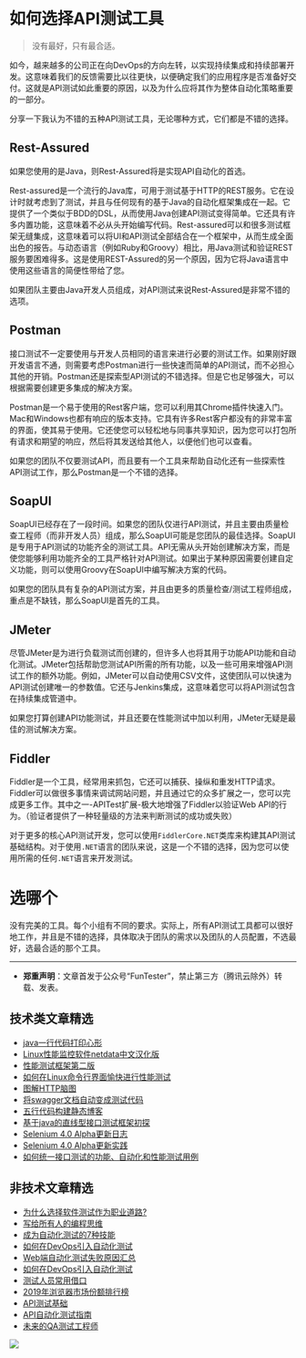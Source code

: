 # 如何选择API测试工具



> 没有最好，只有最合适。

如今，越来越多的公司正在向DevOps的方向左转，以实现持续集成和持续部署开发。这意味着我们的反馈需要比以往更快，以便确定我们的应用程序是否准备好交付。这就是API测试如此重要的原因，以及为什么应将其作为整体自动化策略重要的一部分。

分享一下我认为不错的五种API测试工具，无论哪种方式，它们都是不错的选择。

## Rest-Assured

如果您使用的是Java，则Rest-Assured将是实现API自动化的首选。

Rest-assured是一个流行的Java库，可用于测试基于HTTP的REST服务。它在设计时就考虑到了测试，并且与任何现有的基于Java的自动化框架集成在一起。它提供了一个类似于BDD的DSL，从而使用Java创建API测试变得简单。它还具有许多内置功能，这意味着不必从头开始编写代码。Rest-assured可以和很多测试框架无缝集成，这意味着可以将UI和API测试全部结合在一个框架中，从而生成全面出色的报告。与动态语言（例如Ruby和Groovy）相比，用Java测试和验证REST服务要困难得多。这是使用REST-Assured的另一个原因，因为它将Java语言中使用这些语言的简便性带给了您。

如果团队主要由Java开发人员组成，对API测试来说Rest-Assured是非常不错的选项。

## Postman

接口测试不一定要使用与开发人员相同的语言来进行必要的测试工作。如果刚好跟开发语言不通，则需要考虑Postman进行一些快速而简单的API测试，而不必担心其他的开销。Postman还是探索型API测试的不错选择。但是它也足够强大，可以根据需要创建更多集成的解决方案。

Postman是一个易于使用的Rest客户端，您可以利用其Chrome插件快速入门。Mac和Windows也都有响应的版本支持。它具有许多Rest客户都没有的非常丰富的界面，使其易于使用。它还使您可以轻松地与同事共享知识，因为您可以打包所有请求和期望的响应，然后将其发送给其他人，以便他们也可以查看。

如果您的团队不仅要测试API，而且要有一个工具来帮助自动化还有一些探索性API测试工作，那么Postman是一个不错的选择。

## SoapUI

SoapUI已经存在了一段时间。如果您的团队仅进行API测试，并且主要由质量检查工程师（而非开发人员）组成，那么SoapUI可能是您团队的最佳选择。SoapUI是专用于API测试的功能齐全的测试工具。API无需从头开始创建解决方案，而是使您能够利用功能齐全的工具严格针对API测试。如果出于某种原因需要创建自定义功能，则可以使用Groovy在SoapUI中编写解决方案的代码。

如果您的团队具有复杂的API测试方案，并且由更多的质量检查/测试工程师组成，重点是不缺钱，那么SoapUI是首先的工具。

## JMeter

尽管JMeter是为进行负载测试而创建的，但许多人也将其用于功能API功能和自动化测试。JMeter包括帮助您测试API所需的所有功能，以及一些可用来增强API测试工作的额外功能。例如，JMeter可以自动使用CSV文件，这使团队可以快速为API测试创建唯一的参数值。它还与Jenkins集成，这意味着您可以将API测试包含在持续集成管道中。

如果您打算创建API功能测试，并且还要在性能测试中加以利用，JMeter无疑是最佳的测试解决方案。

## Fiddler
 
Fiddler是一个工具，经常用来抓包，它还可以捕获、操纵和重发HTTP请求。Fiddler可以做很多事情来调试网站问题，并且通过它的众多扩展之一，您可以完成更多工作。其中之一-APITest扩展-极大地增强了Fiddler以验证Web API的行为。（验证者提供了一种轻量级的方法来判断测试的成功或失败）

对于更多的核心API测试开发，您可以使用`FiddlerCore.NET`类库来构建其API测试基础结构。对于使用`.NET`语言的团队来说，这是一个不错的选择，因为您可以使用所需的任何`.NET`语言来开发测试。

# 选哪个
没有完美的工具。每个小组有不同的要求。实际上，所有API测试工具都可以很好地工作，并且是不错的选择，具体取决于团队的需求以及团队的人员配置，不选最好，选最合适的那个工具。

---
* **郑重声明**：文章首发于公众号“FunTester”，禁止第三方（腾讯云除外）转载、发表。

## 技术类文章精选

- [java一行代码打印心形](https://mp.weixin.qq.com/s/QPSryoSbViVURpSa9QXtpg)
- [Linux性能监控软件netdata中文汉化版](https://mp.weixin.qq.com/s/fdXtK-5WwKnxjLZdyg6-nA)
- [性能测试框架第二版](https://mp.weixin.qq.com/s/JPyGQ2DRC6EVBmZkxAoVWA)
- [如何在Linux命令行界面愉快进行性能测试](https://mp.weixin.qq.com/s/fwGqBe1SpA2V0lPfAOd04Q)
- [图解HTTP脑图](https://mp.weixin.qq.com/s/100Vm8FVEuXs0x6rDGTipw)
- [将swagger文档自动变成测试代码](https://mp.weixin.qq.com/s/SY8mVenj0zMe5b47GS9VSQ)
- [五行代码构建静态博客](https://mp.weixin.qq.com/s/hZnimJOg5OqxRSDyFvuiiQ)
- [基于java的直线型接口测试框架初探](https://mp.weixin.qq.com/s/xhg4exdb1G18-nG5E7exkQ)
- [Selenium 4.0 Alpha更新日志](https://mp.weixin.qq.com/s/tU7sm-pcbpRNwDU9D3OVTQ)
- [Selenium 4.0 Alpha更新实践](https://mp.weixin.qq.com/s/yT9wpO5o5aWBUus494TIHw)
- [如何统一接口测试的功能、自动化和性能测试用例](https://mp.weixin.qq.com/s/1xqtXNVw7BdUa03nVcsMTg)

## 非技术文章精选

- [为什么选择软件测试作为职业道路?](https://mp.weixin.qq.com/s/o83wYvFUvy17kBPLDO609A)
- [写给所有人的编程思维](https://mp.weixin.qq.com/s/Oj33UCnYfbUgzsBzEm2GPQ)
- [成为自动化测试的7种技能](https://mp.weixin.qq.com/s/e-HAGMO0JLR7VBBWLvk0dQ)
- [如何在DevOps引入自动化测试](https://mp.weixin.qq.com/s/MclK3VvMN1dsiXXJO8g7ig)
- [Web端自动化测试失败原因汇总](https://mp.weixin.qq.com/s/qzFth-Q9e8MTms1M8L5TyA)
- [如何在DevOps引入自动化测试](https://mp.weixin.qq.com/s/MclK3VvMN1dsiXXJO8g7ig)
- [测试人员常用借口](https://mp.weixin.qq.com/s/0k_Ciud2sOpRb5PPiVzECw)
- [2019年浏览器市场份额排行榜](https://mp.weixin.qq.com/s/4NmJ_ZCPD5UwaRCtaCfjEg)
- [API测试基础](https://mp.weixin.qq.com/s/bkbUEa9CF21xMYSlhPcULw)
- [API自动化测试指南](https://mp.weixin.qq.com/s/uy_Vn_ZVUEu3YAI1gW2T_A)
- [未来的QA测试工程师](https://mp.weixin.qq.com/s/ngL4sbEjZm7OFAyyWyQ3nQ)


![](https://mmbiz.qpic.cn/mmbiz_jpg/13eN86FKXzCMW6WN4Wch71qNtGQvxLRSGejZpr37OWa7CDYg5e4ZeanaGWuBgRAX3jicJNIhcyyZPXbKByXcl7w/640?wx_fmt=jpeg&tp=webp&wxfrom=5&wx_lazy=1&wx_co=1)